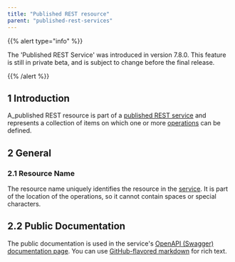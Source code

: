 ```yaml
---
title: "Published REST resource"
parent: "published-rest-services"
---
```


{{% alert type="info" %}}

The 'Published REST Service' was introduced in version 7.8.0. This feature is still in private beta, and is subject to change before the final release.

{{% /alert %}}

## 1 Introduction

A_published REST resource is part of a [published REST service](published-rest-service) and represents a collection of items on which one or more [operations](published-rest-operation) can be defined.

## 2 General

### <a name="name"></a>2.1 Resource Name

The resource name uniquely identifies the resource in the [service](published-rest-service). It is part of the location of the operations, so it cannot contain spaces or special characters.

## <a name="public-documentation"></a>2.2 Public Documentation

The public documentation is used in the service's [OpenAPI (Swagger) documentation page](published-rest-services#interactive-documentation). You can use [GitHub-flavored markdown](gfm-syntax) for rich text.
